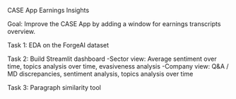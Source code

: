 CASE App Earnings Insights 

Goal: Improve the CASE App by adding a window for earnings transcripts overview.

Task 1: EDA on the ForgeAI dataset

Task 2: Build Streamlit dashboard
-Sector view: Average sentiment over time, topics analysis over time, evasiveness analysis
-Company view: Q&A / MD discrepancies, sentiment analysis, topics analysis over time

Task 3: Paragraph similarity tool
